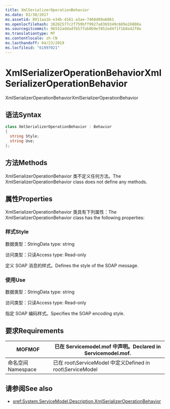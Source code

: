 ```yaml
---
title: XmlSerializerOperationBehavior
ms.date: 03/30/2017
ms.assetid: 8911aa1b-e34b-4161-a3ae-7468d89a6861
ms.openlocfilehash: 38282577c2f759bff9927a8369349c689e26808a
ms.sourcegitcommit: 9b552addadfb57fab0b9e7852ed4f1f1b8a42f8e
ms.translationtype: MT
ms.contentlocale: zh-CN
ms.lasthandoff: 04/23/2019
ms.locfileid: "61997021"
---
```

# <a name="xmlserializeroperationbehavior"></a><span data-ttu-id="fc248-102">XmlSerializerOperationBehavior</span><span class="sxs-lookup"><span data-stu-id="fc248-102">XmlSerializerOperationBehavior</span></span>
<span data-ttu-id="fc248-103">XmlSerializerOperationBehavior</span><span class="sxs-lookup"><span data-stu-id="fc248-103">XmlSerializerOperationBehavior</span></span>  
  
## <a name="syntax"></a><span data-ttu-id="fc248-104">语法</span><span class="sxs-lookup"><span data-stu-id="fc248-104">Syntax</span></span>  
  
```csharp
class XmlSerializerOperationBehavior : Behavior  
{  
  string Style;  
  string Use;  
};  
```  
  
## <a name="methods"></a><span data-ttu-id="fc248-105">方法</span><span class="sxs-lookup"><span data-stu-id="fc248-105">Methods</span></span>  
 <span data-ttu-id="fc248-106">XmlSerializerOperationBehavior 类不定义任何方法。</span><span class="sxs-lookup"><span data-stu-id="fc248-106">The XmlSerializerOperationBehavior class does not define any methods.</span></span>  
  
## <a name="properties"></a><span data-ttu-id="fc248-107">属性</span><span class="sxs-lookup"><span data-stu-id="fc248-107">Properties</span></span>  
 <span data-ttu-id="fc248-108">XmlSerializerOperationBehavior 类具有下列属性：</span><span class="sxs-lookup"><span data-stu-id="fc248-108">The XmlSerializerOperationBehavior class has the following properties:</span></span>  
  
### <a name="style"></a><span data-ttu-id="fc248-109">样式</span><span class="sxs-lookup"><span data-stu-id="fc248-109">Style</span></span>  
 <span data-ttu-id="fc248-110">数据类型：String</span><span class="sxs-lookup"><span data-stu-id="fc248-110">Data type: string</span></span>  
  
 <span data-ttu-id="fc248-111">访问类型：只读</span><span class="sxs-lookup"><span data-stu-id="fc248-111">Access type: Read-only</span></span>  
  
 <span data-ttu-id="fc248-112">定义 SOAP 消息的样式。</span><span class="sxs-lookup"><span data-stu-id="fc248-112">Defines the style of the SOAP message.</span></span>  
  
### <a name="use"></a><span data-ttu-id="fc248-113">使用</span><span class="sxs-lookup"><span data-stu-id="fc248-113">Use</span></span>  
 <span data-ttu-id="fc248-114">数据类型：String</span><span class="sxs-lookup"><span data-stu-id="fc248-114">Data type: string</span></span>  
  
 <span data-ttu-id="fc248-115">访问类型：只读</span><span class="sxs-lookup"><span data-stu-id="fc248-115">Access type: Read-only</span></span>  
  
 <span data-ttu-id="fc248-116">指定 SOAP 编码样式。</span><span class="sxs-lookup"><span data-stu-id="fc248-116">Specifies the SOAP encoding style.</span></span>  
  
## <a name="requirements"></a><span data-ttu-id="fc248-117">要求</span><span class="sxs-lookup"><span data-stu-id="fc248-117">Requirements</span></span>  
  
|<span data-ttu-id="fc248-118">MOF</span><span class="sxs-lookup"><span data-stu-id="fc248-118">MOF</span></span>|<span data-ttu-id="fc248-119">已在 Servicemodel.mof 中声明。</span><span class="sxs-lookup"><span data-stu-id="fc248-119">Declared in Servicemodel.mof.</span></span>|  
|---------|-----------------------------------|  
|<span data-ttu-id="fc248-120">命名空间</span><span class="sxs-lookup"><span data-stu-id="fc248-120">Namespace</span></span>|<span data-ttu-id="fc248-121">已在 root\ServiceModel 中定义</span><span class="sxs-lookup"><span data-stu-id="fc248-121">Defined in root\ServiceModel</span></span>|  
  
## <a name="see-also"></a><span data-ttu-id="fc248-122">请参阅</span><span class="sxs-lookup"><span data-stu-id="fc248-122">See also</span></span>

- <xref:System.ServiceModel.Description.XmlSerializerOperationBehavior>
